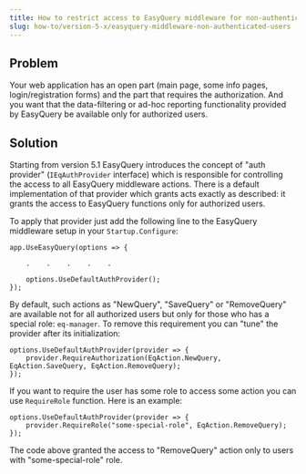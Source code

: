 ```yaml
---
title: How to restrict access to EasyQuery middleware for non-authenticated users
slug: how-to/version-5-x/easyquery-middleware-non-authenticated-users
---
```



## Problem
Your web application has an open part (main page, some info pages, login/registration forms) and the part that requires the authorization. 
And you want that the data-filtering or ad-hoc reporting functionality provided by EasyQuery be available only for authorized users. 

## Solution
Starting from version 5.1 EasyQuery introduces the concept of "auth provider" (`IEqAuthProvider` interface) which is responsible for controlling the access to all EasyQuery middleware actions.
There is a default implementation of that provider which grants acts exactly as described: it grants the access to EasyQuery functions only for authorized users.

To apply that provider just add the following line to the EasyQuery middleware setup in your `Startup.Configure`:

```
app.UseEasyQuery(options => {
    
	.    .    .    .    .
	
	options.UseDefaultAuthProvider();
});
```


By default, such actions as "NewQuery", "SaveQuery" or "RemoveQuery" are available not for all authorized users but only for those who has a special role: `eq-manager`.
To remove this requirement you can "tune" the provider after its initialization:

```
options.UseDefaultAuthProvider(provider => {
    provider.RequireAuthorization(EqAction.NewQuery, EqAction.SaveQuery, EqAction.RemoveQuery);
});

```

If you want to require the user has some role to access some action you can use `RequireRole` function. Here is an example:

```
options.UseDefaultAuthProvider(provider => {
    provider.RequireRole("some-special-role", EqAction.RemoveQuery);
});

```

The code above granted the access to "RemoveQuery" action only to users with "some-special-role" role.
